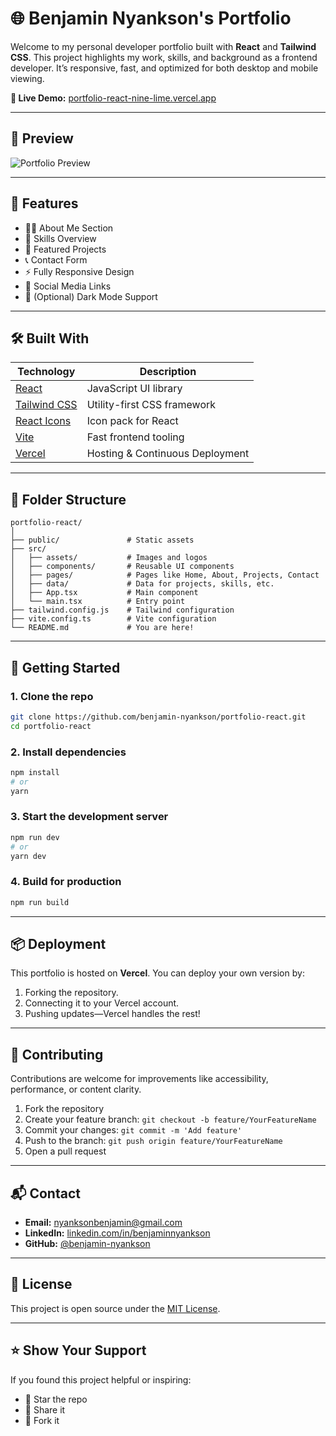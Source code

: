 # 🌐 Benjamin Nyankson's Portfolio

Welcome to my personal developer portfolio built with **React** and **Tailwind CSS**. This project highlights my work, skills, and background as a frontend developer. It’s responsive, fast, and optimized for both desktop and mobile viewing.

**🔗 Live Demo:** [portfolio-react-nine-lime.vercel.app](https://portfolio-react-nine-lime.vercel.app)

---

## 📸 Preview

![Portfolio Preview](public/preview.jpg) <!-- Replace with your actual preview path if different -->

---

## 🚀 Features

- 🧑‍💼 About Me Section  
- 🧰 Skills Overview  
- 💼 Featured Projects  
- 📞 Contact Form  
- ⚡ Fully Responsive Design  
- 🔗 Social Media Links  
- 🌙 (Optional) Dark Mode Support  

---

## 🛠️ Built With

| Technology          | Description                            |
|---------------------|----------------------------------------|
| [React](https://reactjs.org/)             | JavaScript UI library             |
| [Tailwind CSS](https://tailwindcss.com/)  | Utility-first CSS framework       |
| [React Icons](https://react-icons.github.io/react-icons/) | Icon pack for React              |
| [Vite](https://vitejs.dev/)               | Fast frontend tooling             |
| [Vercel](https://vercel.com/)             | Hosting & Continuous Deployment   |

---

## 🧩 Folder Structure

```
portfolio-react/
│
├── public/               # Static assets
├── src/
│   ├── assets/           # Images and logos
│   ├── components/       # Reusable UI components
│   ├── pages/            # Pages like Home, About, Projects, Contact
│   ├── data/             # Data for projects, skills, etc.
│   ├── App.tsx           # Main component
│   └── main.tsx          # Entry point
├── tailwind.config.js    # Tailwind configuration
├── vite.config.ts        # Vite configuration
└── README.md             # You are here!
```

---

## 🧪 Getting Started

### 1. Clone the repo

```bash
git clone https://github.com/benjamin-nyankson/portfolio-react.git
cd portfolio-react
```

### 2. Install dependencies

```bash
npm install
# or
yarn
```

### 3. Start the development server

```bash
npm run dev
# or
yarn dev
```

### 4. Build for production

```bash
npm run build
```

---

## 📦 Deployment

This portfolio is hosted on **Vercel**. You can deploy your own version by:

1. Forking the repository.
2. Connecting it to your Vercel account.
3. Pushing updates—Vercel handles the rest!

---

## 🧠 Contributing

Contributions are welcome for improvements like accessibility, performance, or content clarity.

1. Fork the repository  
2. Create your feature branch: `git checkout -b feature/YourFeatureName`  
3. Commit your changes: `git commit -m 'Add feature'`  
4. Push to the branch: `git push origin feature/YourFeatureName`  
5. Open a pull request

---

## 📬 Contact

- **Email:** [nyanksonbenjamin@gmail.com](mailto:nyanksonbenjamin@gmail.com)  
- **LinkedIn:** [linkedin.com/in/benjaminnyankson](https://www.linkedin.com/in/benjaminnyankson)  
- **GitHub:** [@benjamin-nyankson](https://github.com/benjamin-nyankson)

---

## 📄 License

This project is open source under the [MIT License](LICENSE).

---

## ⭐️ Show Your Support

If you found this project helpful or inspiring:

- 🌟 Star the repo  
- 🔁 Share it  
- 🍴 Fork it